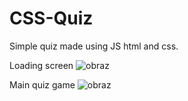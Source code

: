 # CSS-Quiz
Simple quiz made using JS html and css.

Loading screen
![obraz](https://user-images.githubusercontent.com/102172769/195218652-d86a90b7-9b86-45e9-85e9-d1f7d58d5fd6.png)


Main quiz game
![obraz](https://user-images.githubusercontent.com/102172769/195218563-64855d9c-034d-48b4-bc5f-eb03d314edd9.png)


